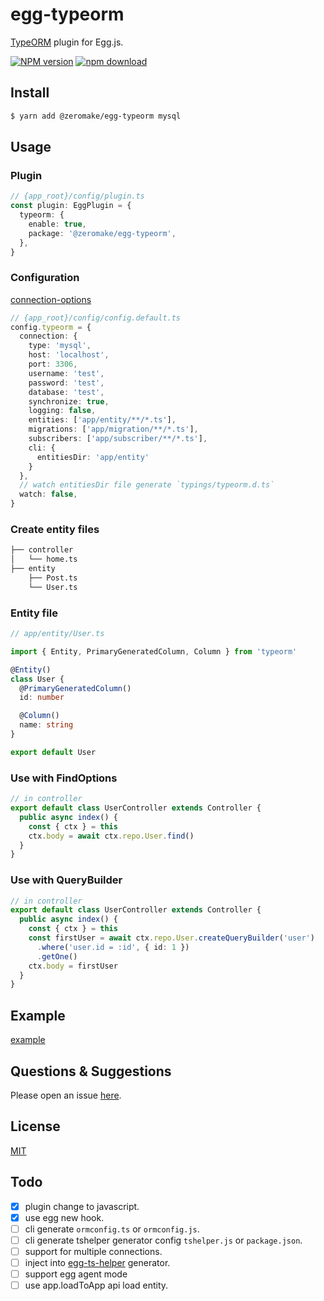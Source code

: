 # egg-typeorm

[TypeORM](https://typeorm.io/#/) plugin for Egg.js.

[![NPM version][npm-image]][npm-url]
[![npm download][download-image]][download-url]

[npm-image]: https://img.shields.io/npm/v/@zeromake/egg-typeorm.svg?style=flat-square
[npm-url]: https://npmjs.org/package/@zeromake/egg-typeorm
[download-image]: https://img.shields.io/npm/dm/@zeromake/egg-typeorm.svg?style=flat-square
[download-url]: https://npmjs.org/package/@zeromake/egg-typeorm

<!--
Description here.
-->

## Install

```bash
$ yarn add @zeromake/egg-typeorm mysql
```

## Usage

### Plugin

```ts
// {app_root}/config/plugin.ts
const plugin: EggPlugin = {
  typeorm: {
    enable: true,
    package: '@zeromake/egg-typeorm',
  },
}
```

### Configuration

[connection-options](https://typeorm.io/#/connection-options)

```ts
// {app_root}/config/config.default.ts
config.typeorm = {
  connection: {
    type: 'mysql',
    host: 'localhost',
    port: 3306,
    username: 'test',
    password: 'test',
    database: 'test',
    synchronize: true,
    logging: false,
    entities: ['app/entity/**/*.ts'],
    migrations: ['app/migration/**/*.ts'],
    subscribers: ['app/subscriber/**/*.ts'],
    cli: {
      entitiesDir: 'app/entity'
    }
  },
  // watch entitiesDir file generate `typings/typeorm.d.ts`
  watch: false,
}
```

### Create entity files

```bash
├── controller
│   └── home.ts
├── entity
    ├── Post.ts
    └── User.ts
```

### Entity file

```ts
// app/entity/User.ts

import { Entity, PrimaryGeneratedColumn, Column } from 'typeorm'

@Entity()
class User {
  @PrimaryGeneratedColumn()
  id: number

  @Column()
  name: string
}

export default User
```

### Use with FindOptions

```ts
// in controller
export default class UserController extends Controller {
  public async index() {
    const { ctx } = this
    ctx.body = await ctx.repo.User.find()
  }
}
```

### Use with QueryBuilder

```ts
// in controller
export default class UserController extends Controller {
  public async index() {
    const { ctx } = this
    const firstUser = await ctx.repo.User.createQueryBuilder('user')
      .where('user.id = :id', { id: 1 })
      .getOne()
    ctx.body = firstUser
  }
}
```

## Example

[example](https://github.com/zeromake/egg-typeorm/tree/master/example)

## Questions & Suggestions

Please open an issue [here](https://github.com/zeromake/egg-typeorm/issues).

## License

[MIT](LICENSE)

## Todo

- [x] plugin change to javascript.
- [x] use egg new hook.
- [ ] cli generate `ormconfig.ts` or `ormconfig.js`.
- [ ] cli generate tshelper generator config `tshelper.js` or `package.json`.
- [ ] support for multiple connections.
- [ ] inject into [egg-ts-helper](https://github.com/whxaxes/egg-ts-helper) generator.
- [ ] support egg agent mode
- [ ] use app.loadToApp api load entity.
